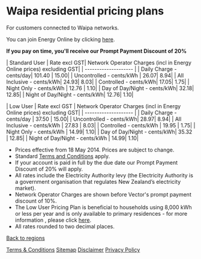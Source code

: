 # Waipa residential pricing plans
For customers connected to Waipa networks.


You can join Energy Online by clicking [here](http://www.energyonline.co.nz/Default.aspx?tabid=98).

**If you pay on time, you'll receive our Prompt Payment Discount of 20%**


| Standard User	| Rate excl GST| 	Network Operator Charges (incl in Energy Online prices) excluding GST| 
| -------------------- | 
| Daily Charge - cents/day| 	101.40	| 15.00| 
| Uncontrolled - cents/kWh	| 26.07| 	8.94| 
| All Inclusive - cents/kWh| 	24.93| 	8.03| 
| Controlled - cents/kWh| 	17.05| 	1.75| 
| Night Only - cents/kWh	| 12.76	| 1.10| 
| Day of Day/Night - cents/kWh| 	32.18| 	12.85| 
| Night of Day/Night - cents/kWh| 	12.76| 	1.10| 
 

| Low User	| Rate excl GST	| Network Operator Charges (incl in Energy Online prices) excluding GST| 
| -------------------- | 
| Daily Charge - cents/day	| 37.50	| 15.00| 
| Uncontrolled - cents/kWh| 	28.97| 	8.94| 
| All Inclusive - cents/kWh	| 27.83	| 8.03| 
| Controlled - cents/kWh	| 19.95	| 1.75| 
| Night Only - cents/kWh	| 14.99| 	1.10| 
| Day of Day/Night - cents/kWh| 	35.32	| 12.85| 
| Night of Day/Night - cents/kWh	| 14.99| 	1.10| 


- Prices effective from 18 May 2014. Prices are subject to change.
- Standard [Terms and Conditions](http://www.energyonline.co.nz/Default.aspx?tabid=169) apply.
- If your account is paid in full by the due date our Prompt Payment Discount of 20% will apply.
- All rates include the Electricity Authority levy (the Electricity Authority is a government organisation that regulates New Zealand’s electricity market).
- Network Operator Charges are shown before Vector's prompt payment discount of 10%.
- The Low User Pricing Plan is beneficial to households using 8,000 kWh or less per year and is only available to primary residences - for more information , please click [here](http://www.energyonline.co.nz/Default.aspx?tabid=148).
- All rates rounded to two decimal places.


[Back to regions](http://www.energyonline.co.nz/residential/pricing_plans/residential_electricity_pricing_plans)

[Terms & Conditions](http://www.energyonline.co.nz/terms)
[Sitemap](http://www.energyonline.co.nz/home/site_map)
[Disclaimer](http://www.energyonline.co.nz/home/site_map/disclaimer)
[Privacy Policy](http://www.energyonline.co.nz/home/site_map/privacy_policy)
